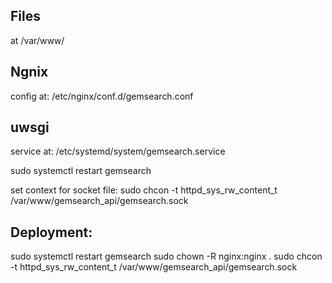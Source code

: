 

## Files
at /var/www/

## Ngnix
config at:  /etc/nginx/conf.d/gemsearch.conf


## uwsgi
service at: /etc/systemd/system/gemsearch.service 

sudo systemctl restart gemsearch


set context for socket file:
sudo chcon -t httpd_sys_rw_content_t /var/www/gemsearch_api/gemsearch.sock


## Deployment:
sudo systemctl restart gemsearch
sudo chown -R nginx:nginx .
sudo chcon -t httpd_sys_rw_content_t /var/www/gemsearch_api/gemsearch.sock
